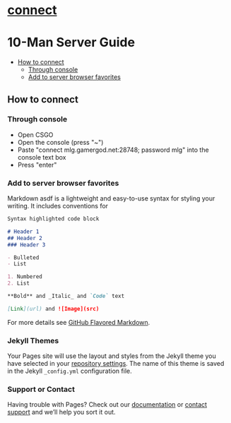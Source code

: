 # [connect]
[connect]: steam://connect/mlg.gamergod.net:28748/mlg

# 10-Man Server Guide
 
- [How to connect](#how-to-connect)
  * [Through console](#through-console)
  * [Add to server browser favorites](#add-to-server-browser-favorites)

## How to connect

### Through console

- Open CSGO
- Open the console (press "~")
- Paste "connect mlg.gamergod.net:28748; password mlg" into the console text box
- Press "enter"

### Add to server browser favorites

Markdown asdf is a lightweight and easy-to-use syntax for styling your writing. It includes conventions for

```markdown
Syntax highlighted code block

# Header 1
## Header 2
### Header 3

- Bulleted
- List

1. Numbered
2. List

**Bold** and _Italic_ and `Code` text

[Link](url) and ![Image](src)
```

For more details see [GitHub Flavored Markdown](https://guides.github.com/features/mastering-markdown/).

### Jekyll Themes

Your Pages site will use the layout and styles from the Jekyll theme you have selected in your [repository settings](https://github.com/hellacharisma/hellacharisma.github.io/settings). The name of this theme is saved in the Jekyll `_config.yml` configuration file.

### Support or Contact

Having trouble with Pages? Check out our [documentation](https://docs.github.com/categories/github-pages-basics/) or [contact support](https://github.com/contact) and we’ll help you sort it out.
